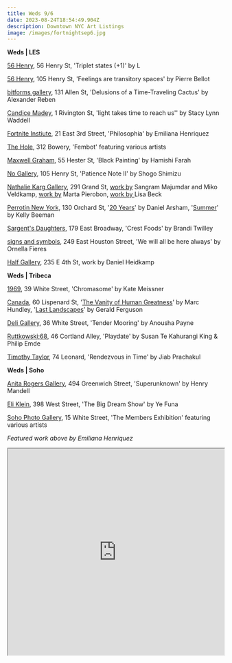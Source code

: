 ```yaml
---
title: Weds 9/6
date: 2023-08-24T18:54:49.904Z
description: Downtown NYC Art Listings
image: /images/fortnightsep6.jpg
---
```

**W﻿eds | LES**

[56 Henry](https://56henry.nyc/exhibitions/triple-states-1), 56 Henry St, 'Triplet states (+1)' by L

[56 Henry](https://56henry.nyc/exhibitions/feelings-are-transitory-spaces), 105 Henry St, 'Feelings are transitory spaces' by Pierre Bellot

[bitforms gallery](https://bitforms.art/exhibition/alexander-reben/), 131 Allen St, 'Delusions of a Time-Traveling Cactus' by Alexander Reben

[Candice Madey](https://www.candicemadey.com/gallery/all/stacy-lynn-waddell-2023), 1 Rivington St, 'light takes time to reach us'' by Stacy Lynn Waddell

[Fortnite Instiute](https://fortnight.institute/exhibitions/78-emiliana-henriquez-philosophia/), 21 East 3rd Street, 'Philosophia' by Emiliana Henriquez

[The Hole](http://theholenyc.com/), 312 Bowery, 'Fembot' featuring various artists 

[Maxwell Graham](https://maxwellgraham.biz/), 55 Hester St, 'Black Painting' by Hamishi Farah

[No Gallery](https://www.nononogallery.com/), 105 Henry St, 'Patience Note II' by Shogo Shimizu

[Nathalie Karg Gallery](https://nathaliekarg.com/news/), 291 Grand St, [work by](https://nathaliekarg.com/exhibitions/72-sangram-majumdar-and-miko-veldkamp/works/) Sangram Majumdar and Miko Veldkamp, [work by](https://nathaliekarg.com/exhibitions/74-marta-pierobon/works/) Marta Pierobon, [work by ](https://nathaliekarg.com/exhibitions/73-lisa-beck/works/)Lisa Beck

[Perrotin New York](https://www.perrotin.com/), 130 Orchard St, '[20 Years](https://www.perrotin.com/exhibitions/daniel_arsham-20-years/9133)' by Daniel Arsham, '[Summer](https://www.perrotin.com/exhibitions/kelly_beeman-summer/10311)' by Kelly Beeman

[Sargent's Daughters](https://www.sargentsdaughters.com/brandi-twilley-crest-foods), 179 East Broadway, 'Crest Foods' by Brandi Twilley

[signs and symbols](https://www.signsandsymbols.art/exhibitions/we-will-all-be-here-always), 249 East Houston Street, 'We will all be here always' by Ornella Fieres

[Half Gallery](https://halfgallery.com/), 235 E 4th St, work by Daniel Heidkamp

**W﻿eds | Tribeca**

[1969](http://www.1969gallery.com/upcoming), 39 White Street, 'Chromasome' by Kate Meissner

[Canada](https://www.canadanewyork.com/), 60 Lispenard St, '[The Vanity of Human Greatness](https://www.canadanewyork.com/exhibitions/2023/the-vanity-of-human-greatness/)' by Marc Hundley, '[Last Landscapes](https://www.canadanewyork.com/exhibitions/2023/last-landscapes/)' by Gerald Ferguson

[Deli Gallery](https://deligallery.com/Exhibitions), 36 White Street, 'Tender Mooring' by Anousha Payne

[Ruttkowski;68](https://www.ruttkowski68.com/exhibition/playdate/), 46 Cortland Alley, 'Playdate' by Susan Te Kahurangi King & Philip Emde

[Timothy Taylor](https://www.timothytaylor.com/exhibitions/rendezvous-in-time/), 74 Leonard, 'Rendezvous in Time' by Jiab Prachakul

**W﻿eds | Soho**

[Anita Rogers Gallery](https://www.anitarogersgallery.com/exhibitions/henry-mandell), 494 Greenwich Street, 'Superunknown' by Henry Mandell

[Eli Klein](http://www.galleryek.com/exhibitions/ye-funa-the-big-dream-show), 398 West Street, 'The Big Dream Show' by Ye Funa

[Soho Photo Gallery](https://www.sohophoto.com/), 15 White Street, 'The Members Exhibition' featuring various artists

*F﻿eatured work above by Emiliana Henriquez*

<iframe src="https://www.google.com/maps/d/u/1/embed?mid=1eW2XcNX3mQ3znqL4uzDiHgevrJQWCuk&ehbc=2E312F" width="100%" height="480"></iframe>